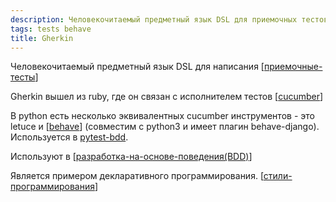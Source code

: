 ```yaml
---
description: Человекочитаемый предметный язык DSL для приемочных тестов
tags: tests behave
title: Gherkin
---
```

Человекочитаемый предметный язык DSL для написания [[приемочные-тесты]]

Gherkin вышел из ruby, где он связан с исполнителем тестов [[cucumber]]

В python есть несколько эквивалентных cucumber инструментов - это letuce и [[behave]] (совместим с python3 и имеет плагин behave-django). Используется в [pytest-bdd](https://github.com/pytest-dev/pytest-bdd).

Используют в [[разработка-на-основе-поведения(BDD)]]

Является примером декларативного программирования. [[стили-программирования]]

[//begin]: # "Autogenerated link references for markdown compatibility"
[приемочные-тесты]: приемочные-тесты "Приемочные тесты"
[cucumber]: cucumber "Cucumber"
[behave]: behave "Behave"
[разработка-на-основе-поведения(BDD)]: разработка-на-основе-поведения(BDD) "Разработка на оснвое поведения (BDD)"
[стили-программирования]: стили-программирования "Стили программирования"
[//end]: # "Autogenerated link references"